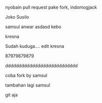 nyobain pull request pake fork, indomogjack

Joko Susilo

samsul anwar asdasd kebo

kresna


Sudah kuduga.... edit kresna


87979879879

ddddddddddddddddddddddddddd

coba fork by samsul

tambahan lagi samsul

git aja

